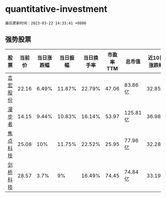 # quantitative-investment

`最后更新时间：2023-03-22 14:33:41 +0800`

## 强势股票

|股票|当前价|当日涨跌幅|当日振幅|当日换手率|市盈率TTM|总市值|近10日涨跌幅|
|----|----|----|----|----|----|----|----|
|[吉宏股份](https://xueqiu.com/S/SZ002803)|22.16|6.49%|11.87%|22.79%|47.06|83.86亿|32.85%|
|[漫步者](https://xueqiu.com/S/SZ002351)|14.15|9.44%|10.83%|16.14%|53.97|125.81亿|36.98%|
|[焦点科技](https://xueqiu.com/S/SZ002315)|25.08|10%|11.75%|22.52%|25.95|77.96亿|32.28%|
|[剑桥科技](https://xueqiu.com/S/SH603083)|28.57|3.7%|9%|16.49%|74.45|74.84亿|33.19%|
